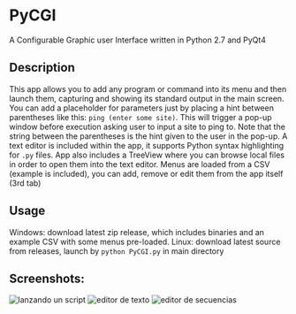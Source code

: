# PyCGI
A Configurable Graphic user Interface written in Python 2.7 and PyQt4

## Description
This app allows you to add any program or command into its menu and then launch them, capturing and showing its standard output in the main screen.
You can add a placeholder for parameters just by placing a hint between parentheses like this: `ping (enter some site)`. This will trigger a pop-up window before execution asking user to input a site to ping to. Note that the string between the parentheses is the hint given to the user in the pop-up.
A text editor is included within the app, it supports Python syntax highlighting for `.py` files.
App also includes a TreeView where you can browse local files in order to open them into the text editor.
Menus are loaded from a CSV (example is included), you can add, remove or edit them from the app itself (3rd tab)

## Usage
Windows: download latest zip release, which includes binaries and an example CSV with some menus pre-loaded.
Linux: download latest source from releases, launch by `python PyCGI.py` in main directory

## Screenshots:
![lanzando un script](https://user-images.githubusercontent.com/4999277/36319436-b029f710-1321-11e8-8099-fe7406b83f3f.png)
![editor de texto](https://user-images.githubusercontent.com/4999277/36319402-996a0e98-1321-11e8-8115-4e2e6fb4950e.png)
![editor de secuencias](https://user-images.githubusercontent.com/4999277/36319511-e2f57b38-1321-11e8-972b-d0b5d2fa370f.png)

